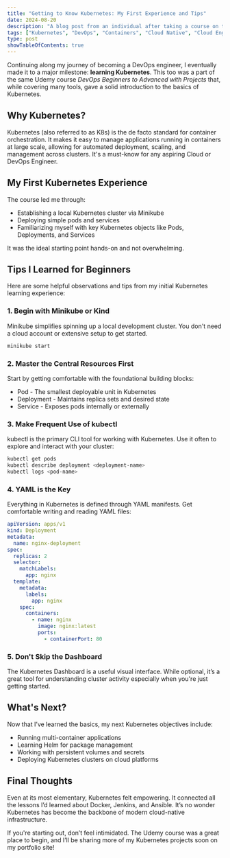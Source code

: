 ```yaml
---
title: "Getting to Know Kubernetes: My First Experience and Tips"
date: 2024-08-20
description: "A blog post from an individual after taking a course on the basics of Kubernetes on Udemy, with beginner insights and useful takeaways."
tags: ["Kubernetes", "DevOps", "Containers", "Cloud Native", "Cloud Engineering"]
type: post
showTableOfContents: true
---
```


Continuing along my journey of becoming a DevOps engineer, I eventually made it to a major milestone: **learning Kubernetes**. This too was a part of the same Udemy course *DevOps Beginners to Advanced with Projects* that, while covering many tools, gave a solid introduction to the basics of Kubernetes.

## Why Kubernetes?

Kubernetes (also referred to as K8s) is the de facto standard for container orchestration. It makes it easy to manage applications running in containers at large scale, allowing for automated deployment, scaling, and management across clusters. It's a must-know for any aspiring Cloud or DevOps Engineer.

## My First Kubernetes Experience

The course led me through:

- Establishing a local Kubernetes cluster via Minikube  
- Deploying simple pods and services  
- Familiarizing myself with key Kubernetes objects like Pods, Deployments, and Services  

It was the ideal starting point hands-on and not overwhelming.

## Tips I Learned for Beginners

Here are some helpful observations and tips from my initial Kubernetes learning experience:

### 1. Begin with Minikube or Kind

Minikube simplifies spinning up a local development cluster. You don't need a cloud account or extensive setup to get started.

```bash
minikube start
```

### 2. Master the Central Resources First
Start by getting comfortable with the foundational building blocks:

- Pod - The smallest deployable unit in Kubernetes
- Deployment - Maintains replica sets and desired state
- Service - Exposes pods internally or externally
  
### 3. Make Frequent Use of kubectl
kubectl is the primary CLI tool for working with Kubernetes. Use it often to explore and interact with your cluster:

```bash
kubectl get pods
kubectl describe deployment <deployment-name>
kubectl logs <pod-name>
```

### 4. YAML is the Key
Everything in Kubernetes is defined through YAML manifests. Get comfortable writing and reading YAML files:

``` yaml
apiVersion: apps/v1
kind: Deployment
metadata:
  name: nginx-deployment
spec:
  replicas: 2
  selector:
    matchLabels:
      app: nginx
  template:
    metadata:
      labels:
        app: nginx
    spec:
      containers:
        - name: nginx
          image: nginx:latest
          ports:
            - containerPort: 80
```

### 5. Don't Skip the Dashboard
The Kubernetes Dashboard is a useful visual interface. While optional, it’s a great tool for understanding cluster activity especially when you're just getting started.

## What's Next?
Now that I’ve learned the basics, my next Kubernetes objectives include:

- Running multi-container applications
- Learning Helm for package management
- Working with persistent volumes and secrets
- Deploying Kubernetes clusters on cloud platforms

## Final Thoughts
Even at its most elementary, Kubernetes felt empowering. It connected all the lessons I’d learned about Docker, Jenkins, and Ansible. It’s no wonder Kubernetes has become the backbone of modern cloud-native infrastructure.

If you're starting out, don’t feel intimidated. The Udemy course was a great place to begin, and I’ll be sharing more of my Kubernetes projects soon on my portfolio site!

